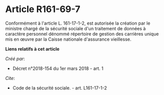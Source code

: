 # Article R161-69-7

Conformément à l'article L. 161-17-1-2, est autorisée la création par le ministre chargé de la sécurité sociale d'un
traitement de données à caractère personnel dénommé répertoire de gestion des carrières unique mis en œuvre par la Caisse
nationale d'assurance vieillesse.

**Liens relatifs à cet article**

_Créé par_:

  - Décret n°2018-154 du 1er mars 2018 - art. 1

_Cite_:

  - Code de la sécurité sociale. - art. L161-17-1-2
